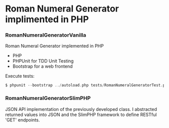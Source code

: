 # Roman Numeral Generator implimented in PHP

### RomanNumeralGeneratorVanilla

Roman Numeral Generator implemented in PHP

- PHP
- PHPUnit for TDD Unit Testing
- Bootstrap for a web frontend

Execute tests:

```php
$ phpunit --bootstrap ../autoload.php tests/RomanNumeralGeneratorTest.php
``` 

### RomanNumeralGeneratorSlimPHP

JSON API implementation of the previously developed class. I abstracted returned values into JSON and the SlimPHP framework to define RESTful 'GET' endpoints.
